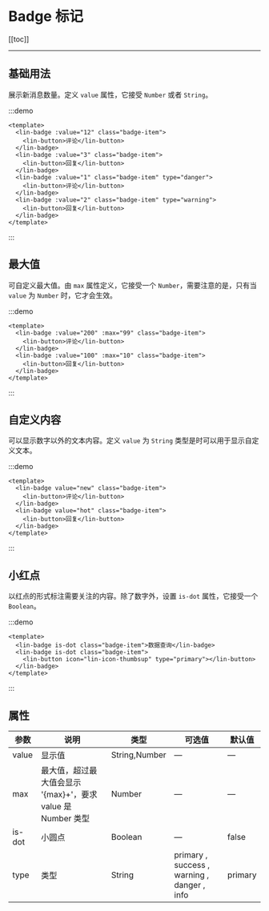 # Badge 标记

[[toc]]

---

## 基础用法

展示新消息数量。定义 `value` 属性，它接受 `Number` 或者 `String`。

:::demo

```vue
<template>
  <lin-badge :value="12" class="badge-item">
    <lin-button>评论</lin-button>
  </lin-badge>
  <lin-badge :value="3" class="badge-item">
    <lin-button>回复</lin-button>
  </lin-badge>
  <lin-badge :value="1" class="badge-item" type="danger">
    <lin-button>评论</lin-button>
  </lin-badge>
  <lin-badge :value="2" class="badge-item" type="warning">
    <lin-button>回复</lin-button>
  </lin-badge>
</template>
```

:::

## 最大值

可自定义最大值。由 `max` 属性定义，它接受一个 `Number`，需要注意的是，只有当 `value` 为 `Number` 时，它才会生效。

:::demo

```vue
<template>
  <lin-badge :value="200" :max="99" class="badge-item">
    <lin-button>评论</lin-button>
  </lin-badge>
  <lin-badge :value="100" :max="10" class="badge-item">
    <lin-button>回复</lin-button>
  </lin-badge>
</template>
```

:::

## 自定义内容

可以显示数字以外的文本内容。定义 `value` 为 `String` 类型是时可以用于显示自定义文本。

:::demo

```vue
<template>
  <lin-badge value="new" class="badge-item">
    <lin-button>评论</lin-button>
  </lin-badge>
  <lin-badge value="hot" class="badge-item">
    <lin-button>回复</lin-button>
  </lin-badge>
</template>
```

:::

## 小红点

以红点的形式标注需要关注的内容。除了数字外，设置 `is-dot` 属性，它接受一个 `Boolean`。

:::demo

```vue
<template>
  <lin-badge is-dot class="badge-item">数据查询</lin-badge>
  <lin-badge is-dot class="badge-item">
    <lin-button icon="lin-icon-thumbsup" type="primary"></lin-button>
  </lin-badge>
</template>
```

:::

## 属性

| 参数   | 说明                                                         | 类型           | 可选值                                          | 默认值  |
| ------ | ------------------------------------------------------------ | -------------- | ----------------------------------------------- | ------- |
| value  | 显示值                                                       | String,Number | —                                               | —       |
| max    | 最大值，超过最大值会显示 '{max}+'，要求 value 是 Number 类型 | Number         | —                                               | —       |
| is-dot | 小圆点                                                       | Boolean        | —                                               | false   |
| type   | 类型                                                         | String         | primary , success , warning , danger , info | primary |
